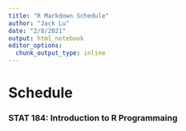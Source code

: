 ```yaml
---
title: "R Markdown Schedule"
author: "Jack Lu"
date: "2/8/2021"
output: html_notebook
editor_options: 
  chunk_output_type: inline
---
```


# Schedule


### STAT 184: Introduction to R Programmaing



